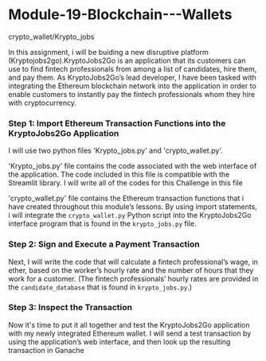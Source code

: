# Module-19-Blockchain---Wallets
crypto_wallet/Krypto_jobs

In this assignment, i will be buiding a new disruptive platform (Kryptojobs2go).KryptoJobs2Go is an application that its customers can use to find fintech professionals from among a list of candidates, hire them, and pay them. As KryptoJobs2Go’s lead developer, I have been tasked with integrating the Ethereum blockchain network into the application in order to enable  customers to instantly pay the fintech professionals whom they hire with cryptocurrency.

###  Step 1: Import Ethereum Transaction Functions into the KryptoJobs2Go Application
I will use two python files 'Krypto_jobs.py' and 'crypto_wallet.py'.

'Krypto_jobs.py' file contains the code associated with the web interface of the application. The code included in this file is compatible with the Streamlit library. I will write all of the codes for this Challenge in this file

'crypto_wallet.py' file contains the Ethereum transaction functions that i have created throughout this module’s lessons. By using import statements, i will integrate the `crypto_wallet.py` Python script into the KryptoJobs2Go interface program that is found in the `krypto_jobs.py` file.

### Step 2: Sign and Execute a Payment Transaction
Next, I will write the code that will calculate a fintech professional’s wage, in ether, based on the worker’s hourly rate and the number of hours that they work for a customer. (The fintech professionals’ hourly rates are provided in the `candidate_database` that is found in `krypto_jobs.py`.)

### Step 3: Inspect the Transaction
Now it's time to put it all together and test the KryptoJobs2Go application with my newly integrated Ethereum wallet. I will send a test transaction by using the application’s web interface, and then look up the resulting transaction in Ganache
